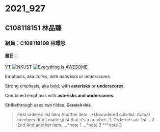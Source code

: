 # 2021_927
## C108118151 林品臻
### 組員：C108118108 林璟彤
#### 題目：
[YT](https://www.youtube.com.tw)
![NKUST](https://www.nkust.edu.tw/var/file/0/1000/img/513/539900619.png "高科大")
[![Everything Is AWESOME](https://img.youtube.com/vi/StTqXEQ2l-Y/0.jpg)](https://www.youtube.com/watch?v=dQw4w9WgXcQ "Everything Is AWESOME")

Emphasis, aka <i>italics</i>, with <i>asterisks</i> or <i>underscores</i>.

Strong emphasis, aka bold, with <b>asterisks</b> or <b>underscores</b>.

Combined emphasis with <b>asterisks and underscores</b>.

Strikethrough uses two tildes. ~~Scratch this~~.

>First ordered list item
>Another item
>..*Unorodered sub-list.
>Actual numbers don't matter,just that it's a number
..1. Ordered sub-list
...2. 2nd
And another item.
...*note 1
...*note 2
***note 3


